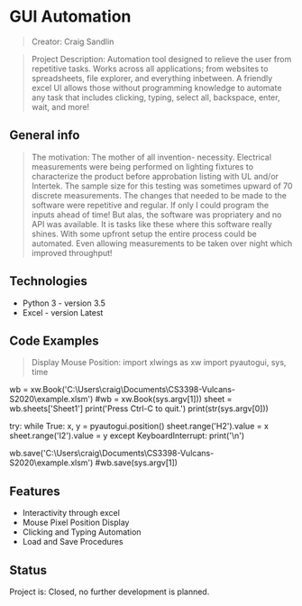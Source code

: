 # GUI Automation
> Creator: Craig Sandlin

> Project Description: Automation tool designed to relieve the user from repetitive tasks. Works across all applications; from websites to spreadsheets, file explorer, and everything inbetween. A friendly excel UI allows those without programming knowledge to automate any task that includes clicking, typing, select all, backspace, enter, wait, and more! 

## General info
> The motivation: The mother of all invention- necessity. Electrical measurements were being performed on lighting fixtures to characterize the product before approbation listing with UL and/or Intertek. The sample size for this testing was sometimes upward of 70 discrete measurements. The changes that needed to be made to the software were repetitive and regular. If only I could program the inputs ahead of time! But alas, the software was propriatery and no API was available. It is tasks like these where this software really shines. With some upfront setup the entire process could be automated. Even allowing measurements to be taken over night which improved throughput!


## Technologies
* Python 3 - version 3.5
* Excel - version Latest


## Code Examples
>Display Mouse Position:
>import xlwings as xw
import pyautogui, sys, time


wb = xw.Book('C:\\Users\\craig\\Documents\\CS3398-Vulcans-S2020\\example.xlsm')
#wb = xw.Book(sys.argv[1]))
sheet = wb.sheets['Sheet1']
print('Press Ctrl-C to quit.')
print(str(sys.argv[0]))

try:
    while True:
        x, y = pyautogui.position()
        sheet.range('H2').value = x
        sheet.range('I2').value = y
except KeyboardInterrupt:
    print('\n')

wb.save('C:\\Users\\craig\\Documents\\CS3398-Vulcans-S2020\\example.xlsm')
#wb.save(sys.argv[1])

## Features
* Interactivity through excel
* Mouse Pixel Position Display
* Clicking and Typing Automation
* Load and Save Procedures



## Status
Project is: Closed, no further development is planned.


